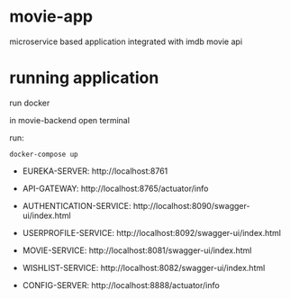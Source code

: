 # movie-app

microservice based application integrated with imdb movie api

# running application

run docker

in movie-backend open terminal

run:

```
docker-compose up
```

- EUREKA-SERVER: http://localhost:8761

- API-GATEWAY: http://localhost:8765/actuator/info

- AUTHENTICATION-SERVICE: http://localhost:8090/swagger-ui/index.html

- USERPROFILE-SERVICE: http://localhost:8092/swagger-ui/index.html

- MOVIE-SERVICE: http://localhost:8081/swagger-ui/index.html

- WISHLIST-SERVICE: http://localhost:8082/swagger-ui/index.html

- CONFIG-SERVER: http://localhost:8888/actuator/info
